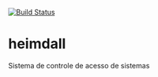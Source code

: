 [![Build Status](https://travis-ci.org/merciopio/heimdall.svg?branch=master)](https://travis-ci.org/merciopio/heimdall)
# heimdall
Sistema de controle de acesso de sistemas
